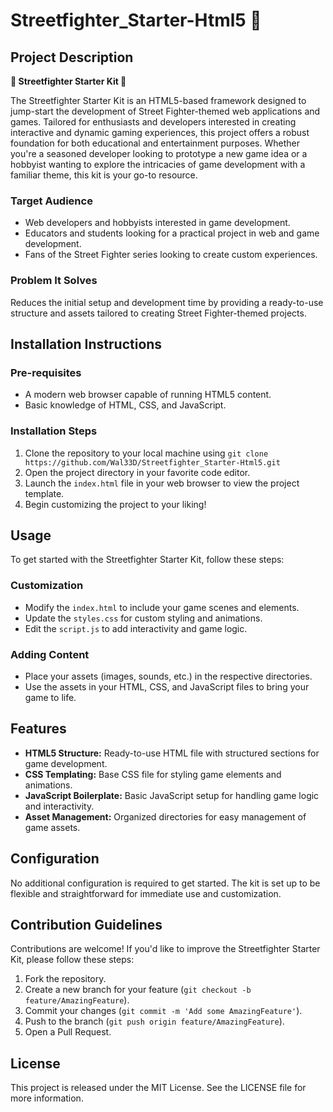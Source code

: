 
# Streetfighter_Starter-Html5 🥊

## Project Description
**🥊 Streetfighter Starter Kit 🥊**

The Streetfighter Starter Kit is an HTML5-based framework designed to jump-start the development of Street Fighter-themed web applications and games. Tailored for enthusiasts and developers interested in creating interactive and dynamic gaming experiences, this project offers a robust foundation for both educational and entertainment purposes. Whether you're a seasoned developer looking to prototype a new game idea or a hobbyist wanting to explore the intricacies of game development with a familiar theme, this kit is your go-to resource.

### Target Audience
- Web developers and hobbyists interested in game development.
- Educators and students looking for a practical project in web and game development.
- Fans of the Street Fighter series looking to create custom experiences.

### Problem It Solves
Reduces the initial setup and development time by providing a ready-to-use structure and assets tailored to creating Street Fighter-themed projects.

## Installation Instructions

### Pre-requisites
- A modern web browser capable of running HTML5 content.
- Basic knowledge of HTML, CSS, and JavaScript.

### Installation Steps
1. Clone the repository to your local machine using `git clone https://github.com/Wal33D/Streetfighter_Starter-Html5.git`
2. Open the project directory in your favorite code editor.
3. Launch the `index.html` file in your web browser to view the project template.
4. Begin customizing the project to your liking!

## Usage
To get started with the Streetfighter Starter Kit, follow these steps:

### Customization
- Modify the `index.html` to include your game scenes and elements.
- Update the `styles.css` for custom styling and animations.
- Edit the `script.js` to add interactivity and game logic.

### Adding Content
- Place your assets (images, sounds, etc.) in the respective directories.
- Use the assets in your HTML, CSS, and JavaScript files to bring your game to life.

## Features
- **HTML5 Structure:** Ready-to-use HTML file with structured sections for game development.
- **CSS Templating:** Base CSS file for styling game elements and animations.
- **JavaScript Boilerplate:** Basic JavaScript setup for handling game logic and interactivity.
- **Asset Management:** Organized directories for easy management of game assets.

## Configuration
No additional configuration is required to get started. The kit is set up to be flexible and straightforward for immediate use and customization.

## Contribution Guidelines
Contributions are welcome! If you'd like to improve the Streetfighter Starter Kit, please follow these steps:

1. Fork the repository.
2. Create a new branch for your feature (`git checkout -b feature/AmazingFeature`).
3. Commit your changes (`git commit -m 'Add some AmazingFeature'`).
4. Push to the branch (`git push origin feature/AmazingFeature`).
5. Open a Pull Request.

## License
This project is released under the MIT License. See the LICENSE file for more information.

